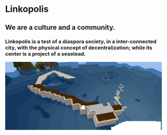 # Linkopolis

## We are a culture and a community.

### Linkopolis is a test of a diaspora society, in a inter-connected city, with the physical concept of decentralization; while its center is a project of a seastead.

<img src="Linkopolis.png"/>